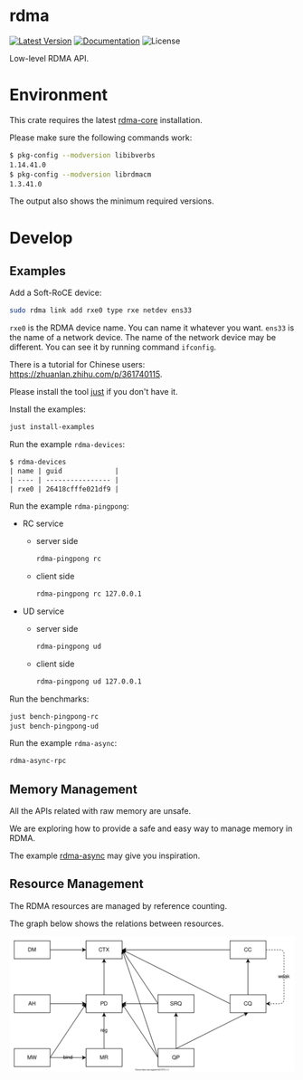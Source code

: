 # rdma

[![Latest Version]][crates.io]
[![Documentation]][docs.rs] 
![License]

Low-level RDMA API.

[crates.io]: https://crates.io/crates/rdma
[Latest Version]: https://img.shields.io/crates/v/rdma.svg
[Documentation]: https://docs.rs/rdma/badge.svg
[docs.rs]: https://docs.rs/rdma
[License]: https://img.shields.io/crates/l/rdma.svg

# Environment

This crate requires the latest [rdma-core](https://github.com/linux-rdma/rdma-core) installation.

Please make sure the following commands work:

```bash
$ pkg-config --modversion libibverbs
1.14.41.0
$ pkg-config --modversion librdmacm
1.3.41.0
```

The output also shows the minimum required versions.

# Develop

## Examples

Add a Soft-RoCE device:

```bash
sudo rdma link add rxe0 type rxe netdev ens33
```

`rxe0` is the RDMA device name. You can name it whatever you want. `ens33` is the name of a network device. The name of the network device may be different. You can see it by running command `ifconfig`. 

There is a tutorial for Chinese users: <https://zhuanlan.zhihu.com/p/361740115>.

Please install the tool [just](https://github.com/casey/just) if you don't have it.

Install the examples:

```bash
just install-examples
```

Run the example `rdma-devices`:

```
$ rdma-devices
| name | guid             |
| ---- | ---------------- |
| rxe0 | 26418cfffe021df9 |
```

Run the example `rdma-pingpong`:

+ RC service
    + server side
        ```bash
        rdma-pingpong rc
        ```
    + client side
        ```bash
        rdma-pingpong rc 127.0.0.1
        ```

+ UD service
    + server side
        ```bash
        rdma-pingpong ud
        ```
    + client side
        ```bash
        rdma-pingpong ud 127.0.0.1
        ```

Run the benchmarks:

```bash
just bench-pingpong-rc
just bench-pingpong-ud
```

Run the example `rdma-async`:

```bash
rdma-async-rpc
```

## Memory Management

All the APIs related with raw memory are unsafe.

We are exploring how to provide a safe and easy way to manage memory in RDMA.

The example [rdma-async](examples/rdma-async/src/bin/rdma-async-rpc.rs) may give you inspiration.

## Resource Management

The RDMA resources are managed by reference counting.

The graph below shows the relations between resources.

![docs/ref/ref.svg](docs/ref/ref.svg)
